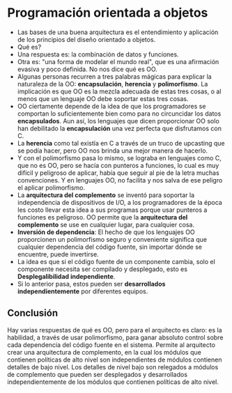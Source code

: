 # Programación orientada a objetos
- Las bases de una buena arquitectura es el entendimiento y aplicación de los principios del diseño orientado a objetos.
- Qué es? 
- Una respuesta es: la combinación de datos y funciones.
- Otra es: "una forma de modelar el mundo real", que es una afirmación evasiva y poco definida. No nos dice qué es OO.
- Algunas personas recurren a tres palabras mágicas para explicar la naturaleza de la OO: **encapsulación**, **herencia** y **polimorfismo**. La implicación es que OO es la mezcla adecuada de estas tres cosas, o al menos que un lenguaje OO debe soportar estas tres cosas.
- OO ciertamente depende de la idea de que los programadores se comportan lo suficientemente bien como para no circuncidar los datos **encapsulados**. Aun así, los lenguajes que dicen proporcionar OO solo han debilitado la **encapsulación** una vez perfecta que disfrutamos con C.
- La **herencia** como tal existía en C a través de un truco de upcasting que se podía hacer, pero OO nos brinda una mejor manera de hacerlo.
- Y con el polimorfismo pasa lo mismo, se lograba en lenguajes como C, que no es OO, pero se hacía con punteros a funciones, lo cual es muy difícil y peligroso de aplicar, había que seguir al pie de la letra muchas convenciones. Y en lenguajes OO, no facilita y nos salva de ese peligro el aplicar polimorfismo.
- La **arquitectura del complemento** se inventó para soportar la independencia de dispositivos de I/O, a los programadores de la época les costo llevar esta idea a sus programas porque usar punteros a funciones es peligroso. OO permite que la **arquitectura del complemento** se use en cualquier lugar, para cualquier cosa.
- **Inversión de dependencia**: El hecho de que los lenguajes OO proporcionen un polimorfismo seguro y conveniente significa que cualquier dependencia del código fuente, sin importar dónde se encuentre, puede invertirse.
- La idea es que si el código fuente de un componente cambia, solo el componente necesita ser compilado y desplegado, esto es **Desplegalibilidad independiente**.
- Si lo anterior pasa, estos pueden ser **desarrollados independientemente** por diferentes equipos.

## Conclusión
Hay varias respuestas de qué es OO, pero para el arquitecto es claro: es la habilidad, a través de usar polimorfismo, para ganar absoluto control sobre cada dependencia del código fuente en el sistema. Permite al arquitecto crear una arquitectura de complemento, en la cual los módulos que contienen políticas de alto nivel son independientes de módulos contienen detalles de bajo nivel. Los detalles de nivel bajo son relegados a módulos de complemento que pueden ser desplegados y desarrollados independientemente de los módulos que contienen políticas de alto nivel.